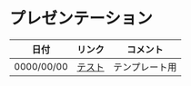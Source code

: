 プレゼンテーション
======================

| 日付 | リンク | コメント |
| --- | --- | --- |
| 0000/00/00 | [テスト](https://raw.githack.com/totetero/presentation/master/00000000test/index.html) | テンプレート用 |

